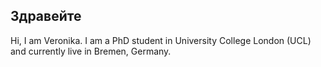 ## Здравейте

Hi, I am Veronika. I am a PhD student in University College London (UCL) and currently live in Bremen, Germany. 

